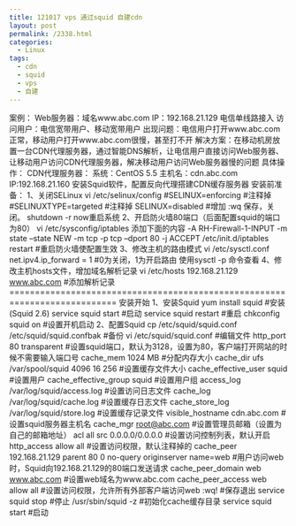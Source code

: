 ```yaml
---
title: 121017 vps 通过squid 自建cdn
layout: post
permalink: /2338.html
categories:
  - Linux
tags:
  - cdn
  - squid
  - vps
  - 自建
---
```

案例： Web服务器：域名www.abc.com IP：192.168.21.129 电信单线路接入 访问用户：电信宽带用户、移动宽带用户 出现问题：电信用户打开www.abc.com正常，移动用户打开www.abc.com很慢，甚至打不开 解决方案：在移动机房放置一台CDN代理服务器，通过智能DNS解析，让电信用户直接访问Web服务器、让移动用户访问CDN代理服务器，解决移动用户访问Web服务器慢的问题 具体操作： CDN代理服务器： 系统：CentOS 5.5 主机名：cdn.abc.com IP:192.168.21.160 安装Squid软件，配置反向代理搭建CDN缓存服务器 安装前准备： 1、关闭SELinux vi /etc/selinux/config #SELINUX=enforcing #注释掉 #SELINUXTYPE=targeted #注释掉 SELINUX=disabled #增加 :wq 保存，关闭。 shutdown -r now重启系统 2、开启防火墙80端口（后面配置squid的端口为80） vi /etc/sysconfig/iptables 添加下面的内容 -A RH-Firewall-1-INPUT -m state –state NEW -m tcp -p tcp –dport 80 -j ACCEPT /etc/init.d/iptables restart #重启防火墙使配置生效 3、修改主机的路由模式 vi /etc/sysctl.conf net.ipv4.ip\_forward = 1 #0为关闭，1为开启路由 使用sysctl -p 命令查看 4、修改主机hosts文件，增加域名解析记录 vi /etc/hosts 192.168.21.129 www.abc.com #添加解析记录 =========================================================================== 安装开始 1、安装Squid yum install squid #安装(Squid 2.6) service squid start #启动 service squid restart #重启 chkconfig squid on #设置开机启动 2、配置Squid cp /etc/squid/squid.conf /etc/squid/squid.confbak #备份 vi /etc/squid/squid.conf #编辑文件 http\_port 80 transparent #设置squid端口，默认为3128，设置为80，客户端打开网站的时候不需要输入端口号 cache\_mem 1024 MB #分配内存大小 cache\_dir ufs /var/spool/squid 4096 16 256 #设置缓存文件大小 cache\_effective\_user squid #设置用户 cache\_effective\_group squid #设置用户组 access\_log /var/log/squid/access.log #设置访问日志文件 cache\_log /var/log/squid/cache.log #设置缓存日志文件 cache\_store\_log /var/log/squid/store.log #设置缓存记录文件 visible\_hostname cdn.abc.com #设置squid服务器主机名 cache\_mgr root@abc.com #设置管理员邮箱（设置为自己的邮箱地址） acl all src 0.0.0.0/0.0.0.0 #设置访问控制列表，默认开启 http\_access allow all #设置访问权限，默认注释掉的 cache\_peer 192.168.21.129 parent 80 0 no-query originserver name=web #用户访问web时，Squid向192.168.21.129的80端口发送请求 cache\_peer\_domain web www.abc.com #设置web域名为www.abc.com cache\_peer\_access web allow all #设置访问权限，允许所有外部客户端访问web :wq! #保存退出 service squid stop #停止 /usr/sbin/squid -z #初始化cache缓存目录 service squid start #启动